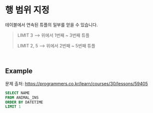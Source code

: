 # 행 범위 지정

테이블에서 연속된 튜플의 일부를 얻을 수 있습니다.

> LIMIT 3  		--> 위에서 1번째 ~ 3번째 튜플
>
> LIMIT 2, 5 	 --> 위에서 2번째 ~ 5번째 튜플

<BR>

## Example

문제 출처: https://programmers.co.kr/learn/courses/30/lessons/59405

```SQL
SELECT NAME
FROM ANIMAL_INS
ORDER BY DATETIME
LIMIT 1
```


